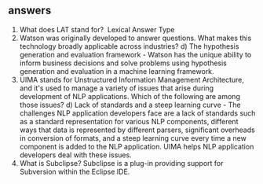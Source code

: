 answers
--------
1. What does LAT stand for? 
	Lexical Answer Type
2. Watson was originally developed to answer questions. What makes this technology broadly applicable across industries?
	d) The hypothesis generation and evaluation framework - Watson has the unique ability to inform business decisions and solve problems using hypothesis generation and evaluation in a machine learning framework.
3. UIMA stands for Unstructured Information Management Architecture, and it's used to manage a variety of issues that arise during development of NLP applications. Which of the following are among those issues?
	d) Lack of standards and a steep learning curve - The challenges NLP application developers face are a lack of standards such as a standard representation for various NLP components, different ways that data is represented by different parsers, significant overheads in conversion of formats, and a steep learning curve every time a new component is added to the NLP application. UIMA helps NLP application developers deal with these issues.
4. What is Subclipse?
	Subclipse is a plug-in providing support for Subversion within the Eclipse IDE.
